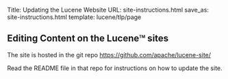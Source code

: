 Title: Updating the Lucene Website
URL: site-instructions.html
save_as: site-instructions.html
template: lucene/tlp/page

## Editing Content on the Lucene<span style="vertical-align: super; font-size: xx-small">TM</span> sites

The site is hosted in the git repo <https://github.com/apache/lucene-site/>

Read the README file in that repo for instructions on how to update the site.